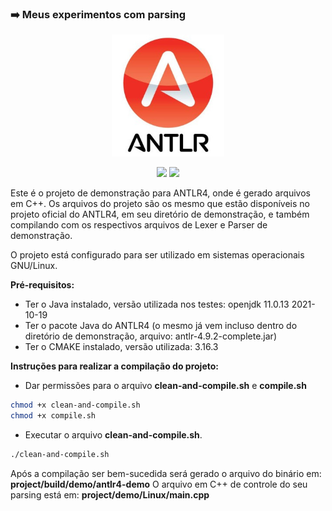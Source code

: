 ### :arrow_right: Meus experimentos com parsing

<p align='center'>
    <img src="extras/images/logo.jpeg" width="180" >
</p>

<p align="center">
    <img src="https://img.shields.io/github/languages/count/melchisedech333/antlr4-demonstration-project?style=for-the-badge" >
    <img src="https://img.shields.io/github/repo-size/melchisedech333/antlr4-demonstration-project?style=for-the-badge" >
</p>

Este é o projeto de demonstração para ANTLR4, onde é gerado arquivos em C++. Os arquivos do projeto são os mesmo que estão disponíveis no projeto oficial do ANTLR4, em seu diretório de demonstração, e também compilando com os respectivos arquivos de Lexer e Parser de demonstração.

O projeto está configurado para ser utilizado em sistemas operacionais GNU/Linux.

<b>Pré-requisitos:</b>
- Ter o Java instalado, versão utilizada nos testes: openjdk 11.0.13 2021-10-19
- Ter o pacote Java do ANTLR4 (o mesmo já vem incluso dentro do diretório de demonstração, arquivo: antlr-4.9.2-complete.jar)
- Ter o CMAKE instalado, versão utilizada: 3.16.3

<b>Instruções para realizar a compilação do projeto:</b>
- Dar permissões para o arquivo <b>clean-and-compile.sh</b> e <b>compile.sh</b>
```bash
chmod +x clean-and-compile.sh
chmod +x compile.sh
```
- Executar o arquivo <b>clean-and-compile.sh</b>.
```bash
./clean-and-compile.sh
```

Após a compilação ser bem-sucedida será gerado o arquivo do binário em: <b>project/build/demo/antlr4-demo</b> 
O arquivo em C++ de controle do seu parsing está em: <b>project/demo/Linux/main.cpp</b>


